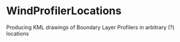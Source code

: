 # WindProfilerLocations
Producing KML drawings of Boundary Layer Profilers in arbitrary (?) locations
